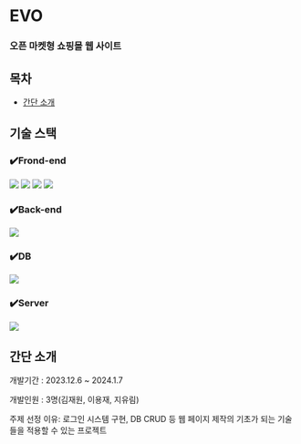 # EVO
### 오픈 마켓형 쇼핑몰 웹 사이트

## 목차
- [간단 소개](#간단-소개)

## 기술 스택
### ✔️Frond-end
<img src="https://img.shields.io/badge/html5-E34F26?style=for-the-badge&logo=html5&logoColor=white"> <img src="https://img.shields.io/badge/css-1572B6?style=for-the-badge&logo=css3&logoColor=white"> <img src="https://img.shields.io/badge/javascript-F7DF1E?style=for-the-badge&logo=javascript&logoColor=black"> <img src="https://img.shields.io/badge/jquery-0769AD?style=for-the-badge&logo=jquery&logoColor=white">

### ✔️Back-end
<img src="https://img.shields.io/badge/java-007396?style=for-the-badge&logo=java&logoColor=white">

### ✔️DB
<img src="https://img.shields.io/badge/oracle-F80000?style=for-the-badge&logo=oracle&logoColor=white">

### ✔️Server
<img src="https://img.shields.io/badge/apache tomcat-F8DC75?style=for-the-badge&logo=apachetomcat&logoColor=white">





## 간단 소개
개발기간 : 2023.12.6 ~ 2024.1.7

개발인원 : 3명(김재원, 이용재, 지유림)

주제 선정 이유: 로그인 시스템 구현, DB CRUD 등 웹 페이지 제작의 기초가 되는 기술들을 적용할 수 있는 프로젝트

